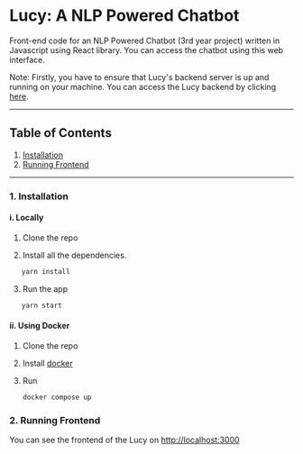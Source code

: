 # Lucy: A NLP Powered Chatbot

Front-end code for an NLP Powered Chatbot (3rd year project) written in Javascript using React library. You can access the chatbot using this web interface.

Note: Firstly, you have to ensure that Lucy's backend server is up and running on your machine. You can access the Lucy backend by clicking [here](https://github.com/surajkarki66/Lucy-Backend).

---

## Table of Contents

1. [Installation](#1-installation)
2. [Running Frontend](#2-running-frontend)

---

### 1. Installation

#### i. Locally

1. Clone the repo

2. Install all the dependencies.

```bash
   yarn install
```

3. Run the app

```bash
   yarn start
```

#### ii. Using Docker

1. Clone the repo

2. Install [docker](https://docs.docker.com/get-docker/)

3. Run
   ```bash
   docker compose up
   ```

### 2. Running Frontend

You can see the frontend of the Lucy on [http://localhost:3000](http://localhost:3000)
